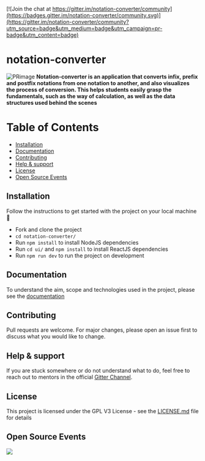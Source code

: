 [![Join the chat at https://gitter.im/notation-converter/community](https://badges.gitter.im/notation-converter/community.svg)](https://gitter.im/notation-converter/community?utm_source=badge&utm_medium=badge&utm_campaign=pr-badge&utm_content=badge)






# notation-converter

![PRimage](https://user-images.githubusercontent.com/86164395/145860680-8647b3a4-784d-4453-99aa-d7adaf65dc52.PNG)
**Notation-converter is an application that converts infix, prefix and postfix notations from one notation to another, and also visualizes the process of conversion. This helps students easily grasp the fundamentals, such as the way of calculation, as well as the data structures used behind the scenes**


# Table of Contents
  - [Installation](#installation)
  - [Documentation](#documentation)
  - [Contributing](#contributing)
  - [Help & support](#help--support)
  - [License](#license)
  - [Open Source Events](#open-source-events)
  
## Installation
Follow the instructions to get started with the project on your local machine 🚀

* Fork and clone the project
* `cd notation-converter/`
* Run `npm install` to install NodeJS dependencies
* Run `cd ui/` and `npm install` to install ReactJS dependencies
* Run `npm run dev` to run the project on development

## Documentation
To understand the aim, scope and technologies used in the project, please see the [documentation](https://bit.ly/333oeRj)

## Contributing
Pull requests are welcome. For major changes, please open an issue first to discuss what you would like to change.

## Help & support

If you are stuck somewhere or do not understand what to do, feel free to reach out to mentors in the official [Gitter Channel](https://gitter.im/notation-converter/community).

## License
This project is licensed under the GPL V3 License - see the [LICENSE.md](https://github.com/adityabisoi/notation-converter/blob/main/LICENSE) file for details

##  Open Source Events 
 <img  src="https://vchrombiediary.files.wordpress.com/2017/12/screenshot-from-2017-12-05-17-02-03-another-copy-e1512483232128.png" href="https://kwoc.kossiitkgp.org/">
